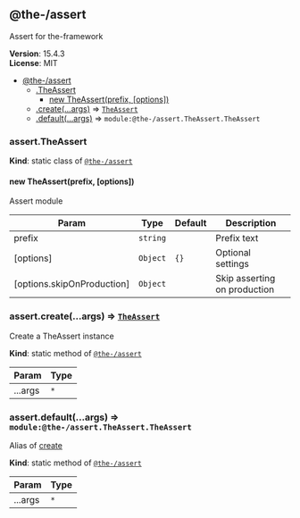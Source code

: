 <!--- Code generated by @the-/script-doc. DO NOT EDIT. -->

<a name="module_@the-/assert"></a>

## @the-/assert
Assert for the-framework

**Version**: 15.4.3  
**License**: MIT  

* [@the-/assert](#module_@the-/assert)
    * [.TheAssert](#module_@the-/assert.TheAssert)
        * [new TheAssert(prefix, [options])](#new_module_@the-/assert.TheAssert_new)
    * [.create(...args)](#module_@the-/assert.create) ⇒ [<code>TheAssert</code>](#module_@the-/assert.TheAssert)
    * [.default(...args)](#module_@the-/assert.default) ⇒ <code>module:@the-/assert.TheAssert.TheAssert</code>

<a name="module_@the-/assert.TheAssert"></a>

### assert.TheAssert
**Kind**: static class of [<code>@the-/assert</code>](#module_@the-/assert)  
<a name="new_module_@the-/assert.TheAssert_new"></a>

#### new TheAssert(prefix, [options])
Assert module


| Param | Type | Default | Description |
| --- | --- | --- | --- |
| prefix | <code>string</code> |  | Prefix text |
| [options] | <code>Object</code> | <code>{}</code> | Optional settings |
| [options.skipOnProduction] | <code>Object</code> |  | Skip asserting on production |

<a name="module_@the-/assert.create"></a>

### assert.create(...args) ⇒ [<code>TheAssert</code>](#module_@the-/assert.TheAssert)
Create a TheAssert instance

**Kind**: static method of [<code>@the-/assert</code>](#module_@the-/assert)  

| Param | Type |
| --- | --- |
| ...args | <code>\*</code> | 

<a name="module_@the-/assert.default"></a>

### assert.default(...args) ⇒ <code>module:@the-/assert.TheAssert.TheAssert</code>
Alias of [create](#module_@the-/assert.create)

**Kind**: static method of [<code>@the-/assert</code>](#module_@the-/assert)  

| Param | Type |
| --- | --- |
| ...args | <code>\*</code> | 

